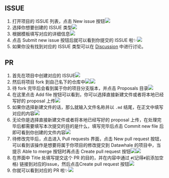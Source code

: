 ## ISSUE
1. 打开项目的 ISSUE 列表，点击 New issue 按钮![](https://tva1.sinaimg.cn/large/e6c9d24ely1h1h9km0vb3j21gr0cbgn9.jpg)
2. 选择你想要创建的 ISSUE 类型![](https://tva1.sinaimg.cn/large/e6c9d24ely1h1xrdww3qbj21fw0bv3zv.jpg)
3. 根据模板填写对应的详细信息![](https://tva1.sinaimg.cn/large/e6c9d24ely1h1xrgu4x5xj20r00lamyg.jpg)
4. 点击 Submit new issue 按钮后就可以看到你提交的 ISSUE 啦✨![](https://tva1.sinaimg.cn/large/e6c9d24ely1h1hb700oq4j21gc0efwh9.jpg)
5. 如果你没有找到对应的 ISSUE 类型可以在 [Discussion](https://github.com/datawhalechina/DOPMC/discussions) 中进行讨论。

## PR
1. 首先在项目中创建对应的 ISSUE![](https://tva1.sinaimg.cn/large/e6c9d24ely1h1hafqc2zzj21gd0cmwg2.jpg)
2. 然后将项目 fork 到自己名下的仓库中![](https://tva1.sinaimg.cn/large/e6c9d24ely1h1h9re2007j21g40k9acr.jpg)![](https://tva1.sinaimg.cn/large/e6c9d24ely1h1h9sxgbq2j21gc0f2tah.jpg)
3. 待 fork 完毕后会看到属于你的项目分支版本，并点击 Proposals 目录![](https://tva1.sinaimg.cn/large/e6c9d24ely1h1h9u4myjyj21g10ldwi1.jpg)
4. 在这里点击 Add file 按钮可以看到，你可以选择直接新建文件或者将本地已经写好的 proposal 上传![](https://tva1.sinaimg.cn/large/e6c9d24ely1h1h9xrrfskj21g40bndhe.jpg)
5. 如果你选择新建文件的话，那么就输入文件名称并以 `.md` 结尾，在正文中填写对应的内容![](https://tva1.sinaimg.cn/large/e6c9d24ely1h1ha3mx3dzj20zq0homxr.jpg)
6. 无论你是选择直接新建文件或者将本地已经写好的 proposal 上传，在处理完毕后都需要填写本次提交的目的是什么，填写完毕后点击 Commit new file 后即可看到你创建的文件内容![](https://tva1.sinaimg.cn/large/e6c9d24ely1h1ha6b5k0jj20xv0bzmy9.jpg)
7. 待修改完毕后，点击进入 Pull requests 界面，点击 New pull request 按钮，可以看到该操作是想要将属于你项目的修改提交到 Datawhale 的项目中，当提示 Able to merge 按钮时再点击 Create pull request 按钮![](https://tva1.sinaimg.cn/large/e6c9d24ely1h1ha8czx9mj21fy0h5q4o.jpg)![](https://tva1.sinaimg.cn/large/e6c9d24ely1h1haarjypsj21gb0jaacw.jpg)
8. 在界面中 Title 处填写提交这个 PR 的目的，并在内容中通过 `#`(记得`#`前添加空格) 链接到对应的issue，然后点击Create pull request 按钮![](https://tva1.sinaimg.cn/large/e6c9d24ely1h1hai12zxhj21gc0kgdj5.jpg)
9. 你就可以看到对应的 PR 啦✨![](https://tva1.sinaimg.cn/large/e6c9d24ely1h1han36kcvj21ft0m6dj4.jpg)
